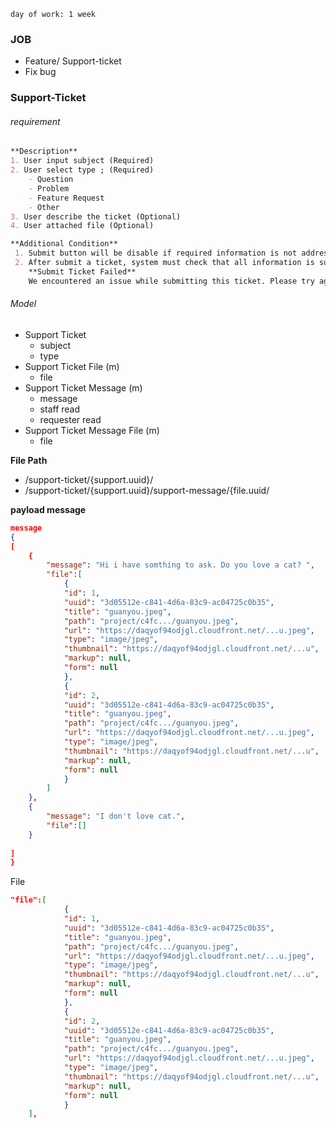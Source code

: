 	day of work: 1 week
### JOB
- Feature/ Support-ticket
- Fix bug

### Support-Ticket
###### requirement
```markdown
**Description**
1. User input subject (Required) 
2. User select type ; (Required)  
    - Question  
    - Problem  
    - Feature Request  
    - Other
3. User describe the ticket (Optional)
4. User attached file (Optional)

**Additional Condition**
 1. Submit button will be disable if required information is not address.
 2. After submit a ticket, system must check that all information is successfully transit or the error dialogue will be display.
    **Submit Ticket Failed**
    We encountered an issue while submitting this ticket. Please try again later.
```

###### Model
- Support Ticket
	- subject
	- type
- Support Ticket File (m)
	- file
- Support Ticket Message (m)
	- message
	- staff read
	- requester read
- Support Ticket Message File (m)
	- file

**File Path**
- /support-ticket/{support.uuid}/
- /support-ticket/{support.uuid}/support-message/{file.uuid/


**payload message**
```JSON
message
{
[
	{
		"message": "Hi i have somthing to ask. Do you love a cat? ",
		"file":[
			{
			"id": 1,
            "uuid": "3d05512e-c841-4d6a-83c9-ac04725c0b35",
            "title": "guanyou.jpeg",
            "path": "project/c4fc.../guanyou.jpeg",
            "url": "https://daqyof94odjgl.cloudfront.net/...u.jpeg",
            "type": "image/jpeg",
            "thumbnail": "https://daqyof94odjgl.cloudfront.net/...u",
            "markup": null,
            "form": null
	        },
	        {
			"id": 2,
            "uuid": "3d05512e-c841-4d6a-83c9-ac04725c0b35",
            "title": "guanyou.jpeg",
            "path": "project/c4fc.../guanyou.jpeg",
            "url": "https://daqyof94odjgl.cloudfront.net/...u.jpeg",
            "type": "image/jpeg",
            "thumbnail": "https://daqyof94odjgl.cloudfront.net/...u",
            "markup": null,
            "form": null
	        }
	    ]
	},
	{
		"message": "I don't love cat.",
		"file":[]
	}
	
]
}
```

File 
```JSON
"file":[
			{
			"id": 1,
            "uuid": "3d05512e-c841-4d6a-83c9-ac04725c0b35",
            "title": "guanyou.jpeg",
            "path": "project/c4fc.../guanyou.jpeg",
            "url": "https://daqyof94odjgl.cloudfront.net/...u.jpeg",
            "type": "image/jpeg",
            "thumbnail": "https://daqyof94odjgl.cloudfront.net/...u",
            "markup": null,
            "form": null
	        },
	        {
			"id": 2,
            "uuid": "3d05512e-c841-4d6a-83c9-ac04725c0b35",
            "title": "guanyou.jpeg",
            "path": "project/c4fc.../guanyou.jpeg",
            "url": "https://daqyof94odjgl.cloudfront.net/...u.jpeg",
            "type": "image/jpeg",
            "thumbnail": "https://daqyof94odjgl.cloudfront.net/...u",
            "markup": null,
            "form": null
	        }
    ],
```